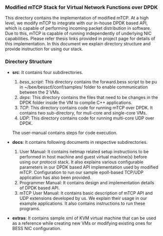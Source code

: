 ### Modified mTCP Stack for Virtual Network Functions over DPDK

This directory contains the implementation of modified mTCP. At a high level, we modify mTCP to integrate with our in-house DPDK based API, which is capable of performing incoming packet distribution in software. Due to this, mTCP is capable of running independently of underlying NIC capabilities. Please refer thesis links provided in project page for details of this implementation. In this document we explain directory structure and provide instruction for using our stack.

### Directory Structure

- **src**: It contains four subdirectories.
	1. *bess_script*: This directory contains the forward.bess script to be pu in ~/bee/bessctl/conf/samples/ folder to enable communication between the 2 VMs.
	2. *deps*: This directory contains the files that need to be changes in the DPDK folder inside the VM to complie C++ applications.
	3. *TCP*: This directory contains code for running mTCP over DPDK. It contains two sub-directory, for muli-core and single-core VMs.
  4. *UDP*: This directory contains code for running multi-core UDP over DPDK. 
  
	The user-manual contains steps for code execution.
  
- **docs**: It contains following documents in respective subdirectories.
	1. User Manual: It contains netmap related setup instructions to be performed in host machine and guest virtual machine(s) before using our protocol stack. It also explains various configurable parameters in our DPDK based API implementation used by modified mTCP. Configuration to run our sample epoll-based TCP/UDP application has also been provided.
	2. Programmer Manual: It contains design and implementation details of DPDK based API.
	3. mTCP User Manual: It contains basic description of mTCP API and UDP extensions developed by us. We explain their usage in our example applications. It also contains instructions to run these programs. 

- **extras**: It contains sample xml of KVM virtual machine that can be used as a reference while creating new VMs or modifying existing ones for BESS NIC configuration.


